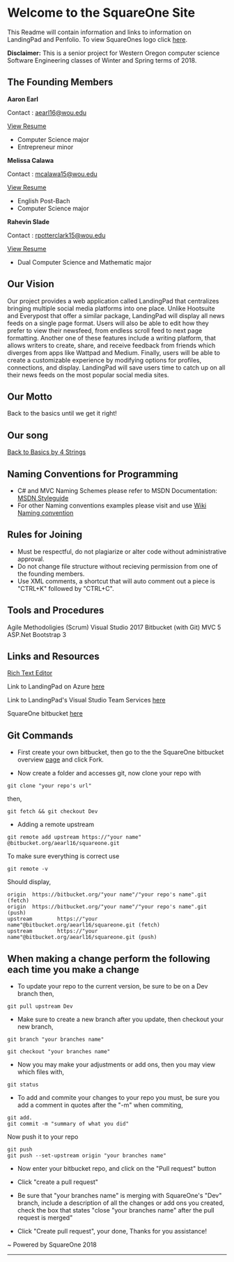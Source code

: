 
<!-- <img style="float: Left;" src="./Docs/SquareOneLogoV1.0.jpg" alt="some text"  width="50" height="50"> -->

# Welcome to the SquareOne Site 

This Readme will contain information and links to information on LandingPad and Penfolio. To view SquareOnes logo click [here](./Docs/SquareOneLogoV1.0.jpg).

**Disclaimer:** This is a senior project for Western Oregon computer science Software Engineering classes of Winter and Spring terms of 2018. 

## The Founding Members

**Aaron Earl**

Contact : aearl16@wou.edu

[View Resume](./Docs/Resumes/Aaron1_16_2018.pdf)

* Computer Science major
* Entrepreneur minor

**Melissa Calawa**

Contact : mcalawa15@wou.edu

[View Resume](./Docs/Resumes/Melissa1_16_2018.pdf)

* English Post-Bach
* Computer Science major

**Rahevin Slade**

Contact : rpotterclark15@wou.edu

[View Resume](./Docs/Resumes/Rahevin1_15_2018.pdf)

* Dual Computer Science and Mathematic major


## Our Vision

Our project provides a web application called LandingPad that centralizes bringing multiple social media platforms into one place. Unlike Hootsuite and Everypost that offer a similar package, LandingPad will display all news feeds on a single page format. Users will also be able to edit how they prefer to view their newsfeed, from endless scroll feed to next page formatting. Another one of these features include a writing platform, that allows writers to create, share, and receive feedback from friends which diverges from apps like Wattpad and Medium. Finally, users will be able to create a customizable experience by modifying options for profiles, connections, and display. LandingPad will save users time to catch up on all their news feeds on the most popular social media sites.

## Our Motto

Back to the basics until we get it right!

## Our song

[Back to Basics by 4 Strings](https://www.youtube.com/watch?v=vy__TNYgar4)

## Naming Conventions for Programming

* C# and MVC Naming Schemes please refer to MSDN Documentation: [MSDN Styleguide](https://docs.microsoft.com/en-us/dotnet/csharp/programming-guide/inside-a-program/coding-conventions)
* For other Naming conventions examples please visit and use [Wiki Naming convention](https://en.wikipedia.org/wiki/Naming_convention_(programming)#C_and_C++)

## Rules for Joining

* Must be respectful, do not plagiarize or alter code without administrative approval.
* Do not change file structure without recieving permission from one of the founding members.
* Use XML comments, a shortcut that will auto comment out a piece is "CTRL+K" followed by  "CTRL+C".

## Tools and Procedures

Agile Methodoligies (Scrum)
Visual Studio 2017
Bitbucket (with Git)
MVC 5
ASP.Net
Bootstrap 3

## Links and Resources

[Rich Text Editor](https://code.tutsplus.com/tutorials/using-squire-a-lightweight-html5-rich-text-editor--cms-22934)

Link to LandingPad on Azure [here](https://landingpad.azurewebsites.net/)

Link to LandingPad's Visual Studio Team Services [here](https://squareonelandingpad.visualstudio.com/LandingPad/LandingPad%20Team/_backlogs?level=Epics&_a=backlog)

SquareOne bitbucket [here](https://bitbucket.org/aearl16/squareone)

## Git Commands

* First create your own bitbucket, then go to the the SquareOne bitbucket overview [page](https://bitbucket.org/aearl16/squareone) and click Fork.  

* Now create a folder and accesses git, now clone your repo with 
```
git clone "your repo's url"
```
then,
```
git fetch && git checkout Dev
```

* Adding a remote upstream
```
git remote add upstream https://"your name" @bitbucket.org/aearl16/squareone.git
```
To make sure everything is correct use 
```
git remote -v
```
Should display,
```
origin  https://bitbucket.org/"your name"/"your repo's name".git (fetch)
origin  https://bitbucket.org/"your name"/"your repo's name".git (push)
upstream        https://"your name"@bitbucket.org/aearl16/squareone.git (fetch)
upstream        https://"your name"@bitbucket.org/aearl16/squareone.git (push)

```

## When making a change perform the following each time you make a change

* To update your repo to the current version, be sure to be on a Dev branch then,
```
git pull upstream Dev
```

* Make sure to create a new branch after you update, then checkout your new branch,
```
git branch "your branches name"
```
```
git checkout "your branches name"
```

* Now you may make your adjustments or add ons, then you may view which files with,

```
git status
```

* To add and commite your changes to your repo you must, be sure you add a comment in quotes after the "-m" when commiting,
```
git add.
git commit -m "summary of what you did"
```
Now push it to your repo

```
git push
git push --set-upstream origin "your branches name"
```

* Now enter your bitbucket repo, and click on the "Pull request" button

* Click "create a pull request"

* Be sure that "your branches name" is merging with SquareOne's "Dev" branch, include a description of all the changes or add ons you created, check the box that states "close "your branches name" after the pull request is merged" 

* Click "Create pull request", your done, Thanks for you assistance!

~ Powered by SquareOne 2018



<!-- <p align="center">
<img src="./Docs/SquareOneLogoV1.0.jpg" alt="some text"  width="80" height="80">
</p> -->
 ----